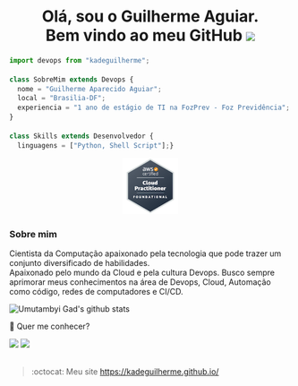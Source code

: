 <h1 align='center'>
  Olá, sou o Guilherme Aguiar. 
  <br/>
  Bem vindo ao meu GitHub <img src="https://raw.githubusercontent.com/aemmadi/aemmadi/master/wave.gif" width="30px">
</h1>

```js
import devops from "kadeguilherme";

class SobreMim extends Devops {
  nome = "Guilherme Aparecido Aguiar";
  local = "Brasilia-DF";
  experiencia = "1 ano de estágio de TI na FozPrev - Foz Previdência";
}

class Skills extends Desenvolvedor {
  linguagens = ["Python, Shell Script"];}
```


</p>
<p align="center">
 <img src="https://github.com/kadeguilherme/kadeguilherme.github.io/blob/master/img/aws-certified-cloud-practitioner.png" width="100px;"/>
 </p>
 
### Sobre mim
  Cientista da Computação apaixonado pela tecnologia que pode trazer um conjunto diversificado de habilidades.</br>
  Apaixonado pelo mundo da Cloud e pela cultura Devops. Busco sempre aprimorar meus conhecimentos na área de Devops, Cloud, Automação como código, redes de computadores e CI/CD.
</br>


 ![Umutambyi Gad's github stats](https://github-readme-stats.vercel.app/api?username=kadeguilherme&show_icons=true&hide_border=true&count_private=true&theme=jolly) 

💬 Quer me conhecer?

<div>
  <a href="https://www.linkedin.com/in/guilherme-aguiarr" target="_blank"><img src="https://img.shields.io/badge/-LinkedIn-%230077B5?style=for-the-badge&logo=linkedin&logoColor=white" target="_blank"></a>
  <a href="https://www.instagram.com/kadeguilherme/" target="_blank"><img src="https://img.shields.io/badge/-Instagram-%23E4405F?style=for-the-badge&logo=instagram&logoColor=white" target="_blank"></a>

</div>
</br>

>:octocat: Meu site <a>https://kadeguilherme.github.io/</a>
<!--
**kadeguilherme/kadeguilherme** is a ✨ _special_ ✨ repository because its `README.md` (this file) appears on your GitHub profile.

Here are some ideas to get you started:

- 🔭 I’m currently working on ...
- 🌱 I’m currently learning ...
- 👯 I’m looking to collaborate on ...
- 🤔 I’m looking for help with ...
- 💬 Ask me about ...
- 📫 How to reach me: ...
- 😄 Pronouns: ...
- ⚡ Fun fact: ...
-->
